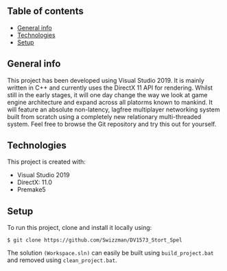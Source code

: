 ## Table of contents
* [General info](#general-info)
* [Technologies](#technologies)
* [Setup](#setup)

## General info
This project has been developed using Visual Studio 2019.
It is mainly written in C++ and currently uses the DirectX 11 API for rendering. Whilst still in the early stages, it will one day change the way we look at game engine architecture and expand across all platorms known to mankind. It will feature an absolute non-latency, lagfree multiplayer networking system built from scratch using a completely new relationary multi-threaded system. Feel free to browse the Git repository and try this out for yourself.
	
## Technologies
This project is created with:
* Visual Studio 2019
* DirectX: 11.0
* Premake5
	
## Setup
To run this project, clone and install it locally using:

```
$ git clone https://github.com/Swizzman/DV1573_Stort_Spel
```
The solution `(Workspace.sln)` can easily be built using `build_project.bat` and removed using `clean_project.bat`.
